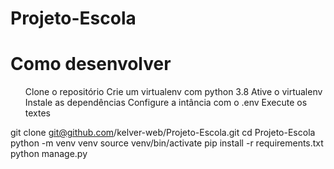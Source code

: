 # Projeto-Escola
<h1>Como desenvolver</h1>
<ol>
Clone o repositório
Crie um virtualenv com python 3.8
Ative o virtualenv
Instale as dependências
Configure a intância com o .env
Execute os textes
</ol>

git clone git@github.com/kelver-web/Projeto-Escola.git
cd Projeto-Escola
python -m venv venv
source venv/bin/activate
pip install -r requirements.txt
python manage.py
